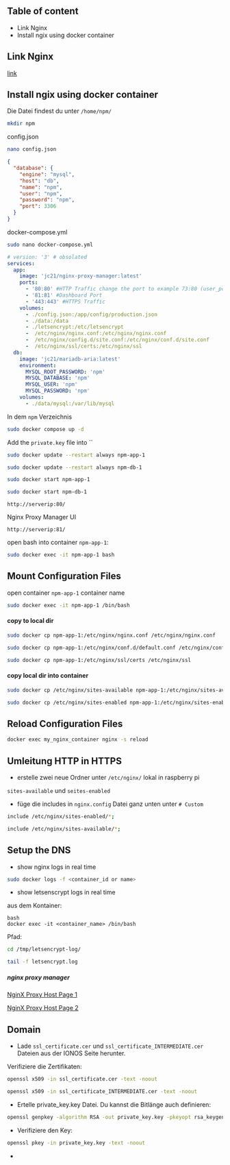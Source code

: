 ## Table of content
* Link Nginx
* Install ngix using docker container

## Link Nginx

[link](https://nginxproxymanager.com/guide/#hosting-your-home-network)

## Install ngix using docker container

Die Datei findest du unter `/home/npm/`

```bash
mkdir npm
```

config.json

```bash
nano config.json
```

```json
{
  "database": {
    "engine": "mysql",
    "host": "db",
    "name": "npm",
    "user": "npm",
    "password": "npm",
    "port": 3306
  }
}
```

docker-compose.yml

```bash
sudo nano docker-compose.yml
```

```yml
# version: '3' # obsolated
services:
  app:
    image: 'jc21/nginx-proxy-manager:latest'
    ports:
      - '80:80' #HTTP Traffic change the port to example 73:80 (user_port:server) if used 
      - '81:81' #Dashboard Port
      - '443:443' #HTTPS Traffic
    volumes:
      - ./config.json:/app/config/production.json
      - ./data:/data
      - ./letsencrypt:/etc/letsencrypt
      -  /etc/nginx/nginx.conf:/etc/nginx/nginx.conf
      -  /etc/nginx/config.d/site.conf:/etc/nginx/conf.d/site.conf
      -  /etc/nginx/ssl/certs:/etc/nginx/ssl
  db:
    image: 'jc21/mariadb-aria:latest'
    environment:
      MYSQL_ROOT_PASSWORD: 'npm'
      MYSQL_DATABASE: 'npm'
      MYSQL_USER: 'npm'
      MYSQL_PASSWORD: 'npm'
    volumes:
      - ./data/mysql:/var/lib/mysql
  ```

In dem `npm` Verzeichnis 

```bash
sudo docker compose up -d
```

Add the `private.key` file into `` 


```bash
sudo docker update --restart always npm-app-1
```

```bash
sudo docker update --restart always npm-db-1
```

```bash
sudo docker start npm-app-1
```

```bash
sudo docker start npm-db-1
```

`
http://serverip:80/
`

Nginx Proxy Manager UI

`
http://serverip:81/
`

open bash into container `npm-app-1`:

```bash
sudo docker exec -it npm-app-1 bash
```
## Mount Configuration Files

open container `npm-app-1` container name

 ```bash
sudo docker exec -it npm-app-1 /bin/bash
```

#### copy to local dir

```bash
sudo docker cp npm-app-1:/etc/nginx/nginx.conf /etc/nginx/nginx.conf
 ```

```bash
sudo docker cp npm-app-1:/etc/nginx/conf.d/default.conf /etc/nginx/conf.d/default.conf
```

```bash
sudo docker cp npm-app-1:/etc/nginx/ssl/certs /etc/nginx/ssl
```

#### copy local dir into container

```bash
sudo docker cp /etc/nginx/sites-available npm-app-1:/etc/nginx/sites-available
```

```bash
sudo docker cp /etc/nginx/sites-enabled npm-app-1:/etc/nginx/sites-enabled
```

## Reload Configuration Files

```bash
docker exec my_nginx_container nginx -s reload
```

## Umleitung HTTP in HTTPS

* erstelle zwei neue Ordner unter `/etc/nginx/` lokal in raspberry pi

`sites-available` und `seites-enabled`

* füge die includes in `nginx.config` Datei ganz unten unter `# Custom `

```bash
include /etc/nginx/sites-enabled/*;
```

```bash
include /etc/nginx/sites-available/*;
```

## Setup the DNS 

* show nginx logs in real time

```bash
sudo docker logs -f <container_id or name>
```

* show letsenscrypt logs in real time

aus dem Kontainer:

```
bash
docker exec -it <container_name> /bin/bash
```

Pfad:

```bash
cd /tmp/letsencrypt-log/
```

```bash
tail -f letsencrypt.log
```

##### nginx proxy manager

[NginX Proxy Host Page 1](https://i.postimg.cc/2yM9y23P/proxy-host.png)

[NginX Proxy Host Page 2](https://i.postimg.cc/zB1gzWJ0/proxy-host-2.png)

## Domain

* Lade `ssl_certificate.cer` und `ssl_certificate_INTERMEDIATE.cer` Dateien aus der IONOS Seite herunter.

Verifiziere die Zertifikaten:

```bash
openssl x509 -in ssl_certificate.cer -text -noout
```

```bash
openssl x509 -in ssl_certificate_INTERMEDIATE.cer -text -noout
```

* Ertelle private_key.key Datei. Du kannst die Bitlänge auch definieren:

```bash
openssl genpkey -algorithm RSA -out private_key.key -pkeyopt rsa_keygen_bits:2048

```

* Verifiziere den Key:

```bash
openssl pkey -in private_key.key -text -noout
```

* 

